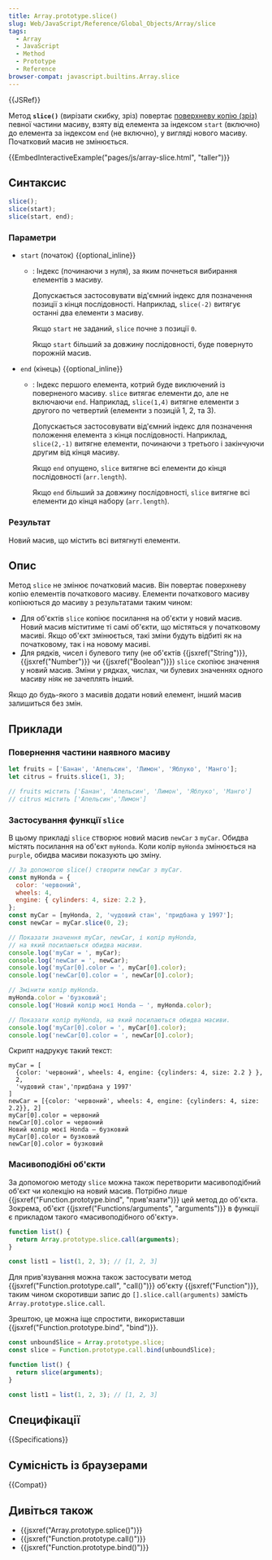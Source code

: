 ```yaml
---
title: Array.prototype.slice()
slug: Web/JavaScript/Reference/Global_Objects/Array/slice
tags:
  - Array
  - JavaScript
  - Method
  - Prototype
  - Reference
browser-compat: javascript.builtins.Array.slice
---
```


{{JSRef}}

Метод **`slice()`** (вирізати скибку, зріз) повертає [поверхневу копію (зріз)](/uk/docs/Glossary/Shallow_copy) певної частини масиву, взяту від елемента за індексом `start` (включно) до елемента за індексом `end` (не включно), у вигляді нового масиву. Початковий масив не змінюється.

{{EmbedInteractiveExample("pages/js/array-slice.html", "taller")}}

## Синтаксис

```js
slice();
slice(start);
slice(start, end);
```

### Параметри

- `start` (початок) {{optional_inline}}

  - : Індекс (починаючи з нуля), за яким почнеться вибирання елементів з масиву.

    Допускається застосовувати від'ємний індекс для позначення позиції з кінця послідовності. Наприклад, `slice(-2)` витягує останні два елементи з масиву.

    Якщо `start` не заданий, `slice` почне з позиції `0`.

    Якщо `start` більший за довжину послідовності, буде повернуто порожній масив.

- `end` (кінець) {{optional_inline}}

  - : Індекс першого елемента, котрий буде виключений із поверненого масиву. `slice` витягає елементи до, але не включаючи `end`. Наприклад, `slice(1,4)` витягне елементи з другого по четвертий (елементи з позицій 1, 2, та 3).

    Допускається застосовувати від'ємний індекс для позначення положення елемента з кінця послідовності. Наприклад, `slice(2,-1)` витягне елементи, починаючи з третього і закінчуючи другим від кінця масиву.

    Якщо `end` опущено, `slice` витягне всі елементи до кінця послідовності (`arr.length`).

    Якщо `end` більший за довжину послідовності, `slice` витягне всі елементи до кінця набору (`arr.length`).

### Результат

Новий масив, що містить всі витягнуті елементи.

## Опис

Метод `slice` не змінює початковий масив. Він повертає поверхневу копію елементів початкового масиву. Елементи початкового масиву копіюються до масиву з результатами таким чином:

- Для об'єктів `slice` копіює посилання на об'єкти у новий масив. Новий масив міститиме ті самі об'єкти, що містяться у початковому масиві. Якщо об'єкт змінюється, такі зміни будуть відбиті як на початковому, так і на новому масиві.
- Для рядків, чисел і булевого типу (не об'єктів {{jsxref("String")}}, {{jsxref("Number")}} чи {{jsxref("Boolean")}}) `slice` скопіює значення у новий масив. Зміни у рядках, числах, чи булевих значеннях одного масиву ніяк не зачеплять інший.

Якщо до будь-якого з масивів додати новий елемент, інший масив залишиться без змін.

## Приклади

### Повернення частини наявного масиву

```js
let fruits = ['Банан', 'Апельсин', 'Лимон', 'Яблуко', 'Манго'];
let citrus = fruits.slice(1, 3);

// fruits містить ['Банан', 'Апельсин', 'Лимон', 'Яблуко', 'Манго']
// citrus містить ['Апельсин','Лимон']
```

### Застосування функції `slice`

В цьому прикладі `slice` створює новий масив `newCar` з `myCar`. Обидва містять посилання на об'єкт `myHonda`. Коли колір `myHonda` змінюється на `purple`, обидва масиви показують цю зміну.

```js
// За допомогою slice() створити newCar з myCar.
const myHonda = {
  color: 'червоний',
  wheels: 4,
  engine: { cylinders: 4, size: 2.2 },
};
const myCar = [myHonda, 2, 'чудовий стан', 'придбана у 1997'];
const newCar = myCar.slice(0, 2);

// Показати значення myCar, newCar, і колір myHonda,
// на який посилаються обидва масиви.
console.log('myCar = ', myCar);
console.log('newCar = ', newCar);
console.log('myCar[0].color = ', myCar[0].color);
console.log('newCar[0].color = ', newCar[0].color);

// Змінити колір myHonda.
myHonda.color = 'бузковий';
console.log('Новий колір моєї Honda – ', myHonda.color);

// Показати колір myHonda, на який посилаються обидва масиви.
console.log('myCar[0].color = ', myCar[0].color);
console.log('newCar[0].color = ', newCar[0].color);
```

Скрипт надрукує такий текст:

```
myCar = [
  {color: 'червоний', wheels: 4, engine: {cylinders: 4, size: 2.2 } },
  2,
  'чудовий стан','придбана у 1997'
]
newCar = [{color: 'червоний', wheels: 4, engine: {cylinders: 4, size: 2.2}}, 2]
myCar[0].color = червоний
newCar[0].color = червоний
Новий колір моєї Honda – бузковий
myCar[0].color = бузковий
newCar[0].color = бузковий
```

### Масивоподібні об'єкти

За допомогою методу `slice` можна також перетворити масивоподібний об'єкт чи колекцію на новий масив. Потрібно лише {{jsxref("Function.prototype.bind", "прив'язати")}} цей метод до об'єкта. Зокрема, об'єкт {{jsxref("Functions/arguments", "arguments")}} в функції є прикладом такого «масивоподібного об'єкту».

```js
function list() {
  return Array.prototype.slice.call(arguments);
}

const list1 = list(1, 2, 3); // [1, 2, 3]
```

Для прив'язування можна також застосувати метод {{jsxref("Function.prototype.call", "call()")}} об'єкту {{jsxref("Function")}}, таким чином скоротивши запис до `[].slice.call(arguments)` замість `Array.prototype.slice.call`.

Зрештою, це можна іще спростити, використавши {{jsxref("Function.prototype.bind", "bind")}}.

```js
const unboundSlice = Array.prototype.slice;
const slice = Function.prototype.call.bind(unboundSlice);

function list() {
  return slice(arguments);
}

const list1 = list(1, 2, 3); // [1, 2, 3]
```

## Специфікації

{{Specifications}}

## Сумісність із браузерами

{{Compat}}

## Дивіться також

- {{jsxref("Array.prototype.splice()")}}
- {{jsxref("Function.prototype.call()")}}
- {{jsxref("Function.prototype.bind()")}}

